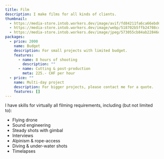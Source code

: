 ```yaml
---
title: Film
description: I make films for all kinds of clients.
thumbnail:
  - https://media-store.intob.workers.dev/image/avif/fd84211fa6ca66ebd63216cd593615ea984701509ad9bda8ea2985158002201c
  - https://media-store.intob.workers.dev/image/webp/518702b5ffb24708cd5a6b657ef73d90392df0bd493a4a097d44109f1364ec09
  - https://media-store.intob.workers.dev/image/jpeg/573055cb84ab22846d83b8a9864c80e57e98dd4b065e4fc9a42f39c9137c2f85
packages:
  - price: 2000
    name: Budget
    description: For small projects with limited budget.
    features:
      - name: 8 hours of shooting
        description: ""
      - name: Cutting & post-production
        meta: 225.- CHF per hour
  - price: ""
    name: Multi-day project
    description: For bigger projects, please contact me for a quote.
    features: []
---
```

I have skills for virtually all filming requirements, including (but not limited to):

* Flying drone
* Sound engineering
* Steady shots with gimbal
* Interviews
* Alpinism & rope-access
* Diving & under-water shots
* Timelapses